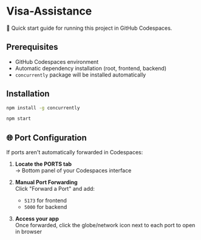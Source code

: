#  Visa-Assistance

🚀 Quick start guide for running this project in GitHub Codespaces.

## Prerequisites
- GitHub Codespaces environment
- Automatic dependency installation (root, frontend, backend)
- `concurrently` package will be installed automatically

## Installation
```bash
npm install -g concurrently

npm start

```




## 🌐 Port Configuration

If ports aren't automatically forwarded in Codespaces:

1. **Locate the PORTS tab**  
   → Bottom panel of your Codespaces interface

2. **Manual Port Forwarding**  
   Click "Forward a Port" and add:
   - `5173` for frontend
   - `5000` for backend

3. **Access your app**  
   Once forwarded, click the globe/network icon next to each port to open in browser
